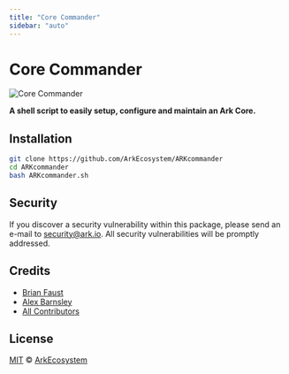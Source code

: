 ```yaml
---
title: "Core Commander"
sidebar: "auto"
---
```


# Core Commander

![Core Commander](https://i.imgur.com/UipxOEF.png)

**A shell script to easily setup, configure and maintain an Ark Core.**

## Installation

```bash
git clone https://github.com/ArkEcosystem/ARKcommander
cd ARKcommander
bash ARKcommander.sh
```

## Security

If you discover a security vulnerability within this package, please send an e-mail to <security@ark.io>. All security vulnerabilities will be promptly addressed.

## Credits

- [Brian Faust](https://github.com/faustbrian)
- [Alex Barnsley](https://github.com/alexbarnsley)
- [All Contributors](./contributors)

## License

[MIT](LICENSE) © [ArkEcosystem](https://ark.io)
